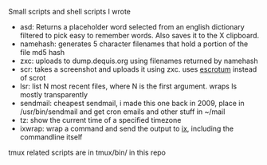Small scripts and shell scripts I wrote

* asd: Returns a placeholder word selected from an english dictionary filtered to pick easy to remember words. Also saves it to the X clipboard.
* namehash: generates 5 character filenames that hold a portion of the file md5 hash
* zxc: uploads to dump.dequis.org using filenames returned by namehash
* scr: takes a screenshot and uploads it using zxc. uses [escrotum](https://github.com/Roger/escrotum) instead of scrot
* lsr: list N most recent files, where N is the first argument. wraps ls mostly transparently
* sendmail: cheapest sendmail, i made this one back in 2009, place in /usr/bin/sendmail and get cron emails and other stuff in ~/mail
* tz: show the current time of a specified timezone
* ixwrap: wrap a command and send the output to [ix](http://ix.io), including the commandline itself

tmux related scripts are in tmux/bin/ in this repo
